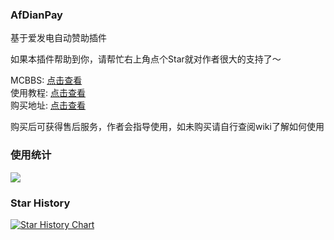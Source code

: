 ### AfDianPay

基于爱发电自动赞助插件

如果本插件帮助到你，请帮忙右上角点个Star就对作者很大的支持了～

MCBBS: [点击查看](https://www.mcbbs.net/thread-1398866-1-1.html)  
使用教程: [点击查看](https://ricedoc.handyplus.cn/wiki/AfDianPay/README/)  
购买地址: [点击查看](https://afdian.net/item/6c913b66a37311edad625254001e7c00)

购买后可获得售后服务，作者会指导使用，如未购买请自行查阅wiki了解如何使用

### 使用统计

![](https://bstats.org/signatures/bukkit/AfDianPay.svg)

### Star History

[![Star History Chart](https://api.star-history.com/svg?repos=handy-git/AfDianPay&type=Date)](https://star-history.com/#handy-git/AfDianPay&Date)